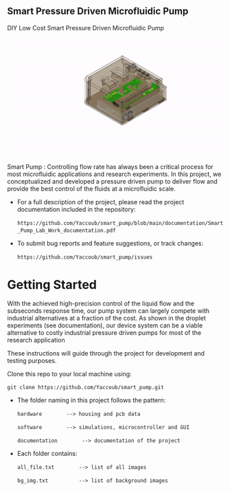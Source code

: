 ## Smart Pressure Driven Microfluidic Pump
DIY Low Cost Smart Pressure Driven Microfluidic Pump

![alt-text](https://github.com/Yaccoub/smart_pump/blob/main/documentation/pictures/smart_pump.gif)

Smart Pump : Controlling flow rate has always been a critical process for most microfluidic applications and research
experiments. In this project, we conceptualized and developed a pressure driven pump to deliver flow and provide
the best control of the fluids at a microfluidic scale.

 * For a full description of the project, please read the project documentation included
 in the repository:

   ```https://github.com/Yaccoub/smart_pump/blob/main/documentation/Smart_Pump_Lab_Work_documentation.pdf```

 * To submit bug reports and feature suggestions, or track changes:

     ```https://github.com/Yaccoub/smart_pump/issues```

# Getting Started

With the achieved high-precision control of the liquid flow and the subseconds response time, our
pump system can largely compete with industrial alternatives at a fraction of the cost. As shown in the
droplet experiments (see documentation), our device system can be a viable alternative to costly industrial pressure driven
pumps for most of the research application

These instructions will guide through the project for development and testing purposes.

Clone this repo to your local machine using:

```
git clone https://github.com/Yaccoub/smart_pump.git
```

* The folder naming in this project follows the pattern:

    ```hardware        --> housing and pcb data```

    ```software        --> simulations, microcontroller and GUI```
    
    ```documentation        --> documentation of the project```
    
    


* Each folder contains:

    ```all_file.txt        --> list of all images```

    ```bg_img.txt          --> list of background images```
